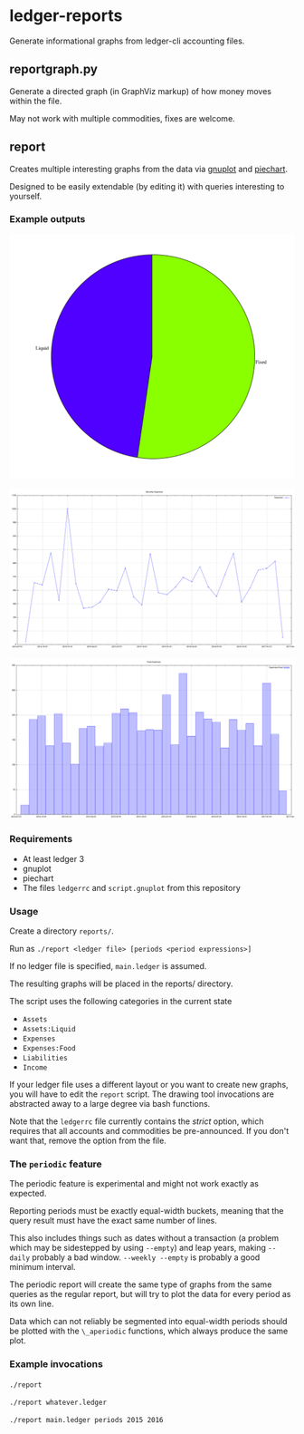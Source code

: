 # ledger-reports
Generate informational graphs from ledger-cli accounting files.

## reportgraph.py

Generate a directed graph (in GraphViz markup) of how money moves within
the file.

May not work with multiple commodities, fixes are welcome.

## report

Creates multiple interesting graphs from the data via [gnuplot](http://www.gnuplot.info/)
and [piechart](https://github.com/cbdevnet/piechart/).

Designed to be easily extendable (by editing it) with queries interesting to yourself.

### Example outputs

![A pie chart, showing asset split](https://raw.githubusercontent.com/cbdevnet/ledger-reports/assets/assets/AssetsOverview-Pie.svg?sanitize=true)

![A line chart, showing monthly expenses](https://raw.githubusercontent.com/cbdevnet/ledger-reports/assets/assets/Expenses-Monthly.svg?sanitize=true)

![A bar chart, showing monthly food expenses](https://raw.githubusercontent.com/cbdevnet/ledger-reports/assets/assets/Food-Monthly.svg?sanitize=true)

### Requirements

* At least ledger 3
* gnuplot
* piechart
* The files `ledgerrc` and `script.gnuplot` from this repository

### Usage

Create a directory `reports/`.

Run as `./report <ledger file> [periods <period expressions>]`

If no ledger file is specified, `main.ledger` is assumed.

The resulting graphs will be placed in the reports/ directory.

The script uses the following categories in the current state
* `Assets`
* `Assets:Liquid`
* `Expenses`
* `Expenses:Food`
* `Liabilities`
* `Income`

If your ledger file uses a different layout or you want to create new
graphs, you will have to edit the `report` script. The drawing tool invocations
are abstracted away to a large degree via bash functions.

Note that the `ledgerrc` file currently contains the *strict* option,
which requires that all accounts and commodities be pre-announced.
If you don't want that, remove the option from the file.

### The `periodic` feature

The periodic feature is experimental and might not work exactly as expected.

Reporting periods must be exactly equal-width buckets, meaning
that the query result must have the exact same number of lines.

This also includes things such as dates without a transaction (a problem
which may be sidestepped by using `--empty`) and leap years,
making `--daily` probably a bad window. `--weekly --empty` is probably a good
minimum interval.

The periodic report will create the same type of graphs from
the same queries as the regular report, but will try to
plot the data for every period as its own line.

Data which can not reliably be segmented into equal-width
periods should be plotted with the `\_aperiodic` functions,
which always produce the same plot.

### Example invocations

`./report`

`./report whatever.ledger`

`./report main.ledger periods 2015 2016`
